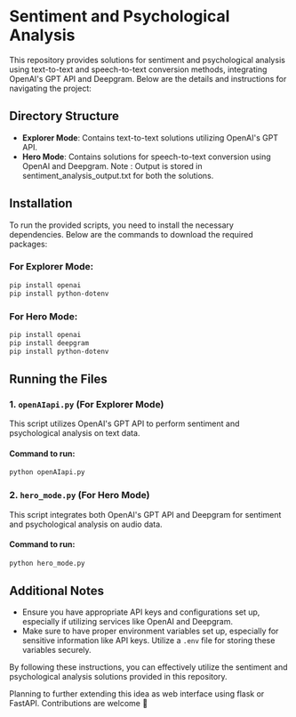 # Sentiment and Psychological Analysis

This repository provides solutions for sentiment and psychological analysis using text-to-text and speech-to-text conversion methods, integrating OpenAI's GPT API and Deepgram. Below are the details and instructions for navigating the project:

## Directory Structure

- **Explorer Mode**: Contains text-to-text solutions utilizing OpenAI's GPT API.
- **Hero Mode**: Contains solutions for speech-to-text conversion using OpenAI and Deepgram.
Note : Output is stored in sentiment_analysis_output.txt for both the solutions.
## Installation

To run the provided scripts, you need to install the necessary dependencies. Below are the commands to download the required packages:

### For Explorer Mode:
```bash
pip install openai
pip install python-dotenv
```

### For Hero Mode:
```bash
pip install openai
pip install deepgram
pip install python-dotenv
```

## Running the Files

### 1. `openAIapi.py` (For Explorer Mode)

This script utilizes OpenAI's GPT API to perform sentiment and psychological analysis on text data.

#### Command to run:
```bash
python openAIapi.py
```

### 2. `hero_mode.py` (For Hero Mode)

This script integrates both OpenAI's GPT API and Deepgram for sentiment and psychological analysis on audio data.

#### Command to run:
```bash
python hero_mode.py
```

## Additional Notes

- Ensure you have appropriate API keys and configurations set up, especially if utilizing services like OpenAI and Deepgram.
- Make sure to have proper environment variables set up, especially for sensitive information like API keys. Utilize a `.env` file for storing these variables securely.

By following these instructions, you can effectively utilize the sentiment and psychological analysis solutions provided in this repository.

Planning to further extending this idea as web interface using flask or FastAPI. Contributions are welcome 🤍